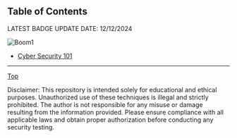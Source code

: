 ## Table of Contents


LATEST BADGE UPDATE DATE: 12/12/2024

![Boom1](https://github.com/user-attachments/assets/469d8eed-8583-4702-8c3d-df651e1c5506) 


- [Cyber Security 101](CyberSecurity101.md)



___

[Top](README.md)

Disclaimer: This repository is intended solely for educational and ethical purposes. Unauthorized use of these techniques is illegal and strictly prohibited. The author is not responsible for any misuse or damage resulting from the information provided. Please ensure compliance with all applicable laws and obtain proper authorization before conducting any security testing.
